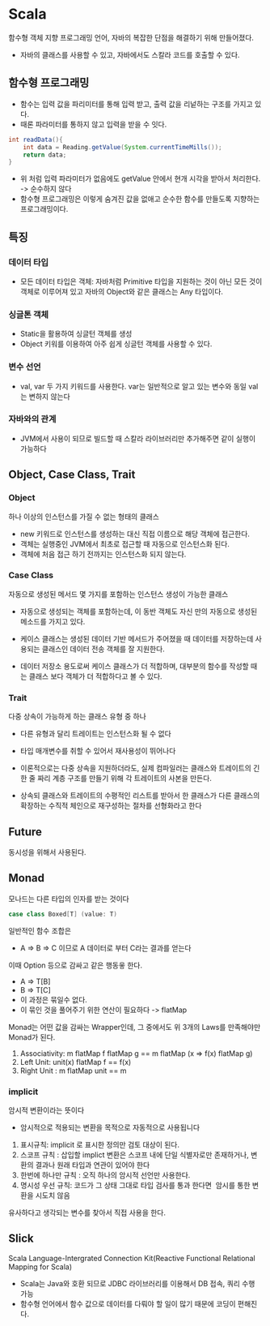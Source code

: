 # Scala

함수형 객체 지향 프로그래밍 언어, 자바의 복잡한 단점을 해결하기 위해 만들어졌다.

- 자바의 클래스를 사용할 수 있고, 자바에서도 스칼라 코드를 호출할 수 있다.

## 함수형 프로그래밍

- 함수는 입력 값을 파리미터를 통해 입력 받고, 출력 값을 리넡하는 구조를 가지고 있다.
- 때론 파라미터를 통하지 않고 입력을 받을 수 잇다.

```java
int readData(){
    int data = Reading.getValue(System.currentTimeMills());
    return data;
}
```

- 위 처럼 입력 파라미터가 없음에도 getValue 안에서 현개 시각을 받아서 처리한다. -> 순수하지 않다
- 함수형 프로그래밍은 이렇게 숨겨진 값을 없애고 순수한 함수를 만들도록 지향하는 프로그래밍이다.

## 특징

### 데이터 타입

- 모든 데이터 타입은 객체: 자바처럼 Primitive 타입을 지원하는 것이 아닌 모든 것이 객체로 이루어져 있고 자바의 Object와 같은 클래스는 Any 타입이다.

### 싱글톤 객체

- Static을 활용하여 싱글턴 객체를 생성
- Object 키워를 이용하여 아주 쉽게 싱글턴 객체를 사용할 수 있다.

### 변수 선언

- val, var 두 가지 키워드를 사용한다. var는 일반적으로 알고 있는 변수와 동일 val는 변하지 않는다

### 자바와의 관계

- JVM에서 사용이 되므로 빌드할 때 스칼라 라이브러리만 추가해주면 같이 실행이 가능하다

## Object, Case Class, Trait

### Object

하나 이상의 인스턴스를 가질 수 없는 형태의 클래스

- new 키워드로 인스턴스를 생성하는 대신 직접 이름으로 해당 객체에 접근한다.
- 객체는 실행중인 JVM에서 최초로 접근할 때 자동으로 인스턴스화 된다.
- 객체에 처음 접근 하기 전까지는 인스턴스화 되지 않는다.

### Case Class

자동으로 생성된 메서드 몇 가지를 포함하는 인스턴스 생성이 가능한 클래스

- 자동으로 생성되는 객체를 포함하는데, 이 동반 객체도 자신 만의 자동으로 생성된 메소드를 가지고 있다.

- 케이스 클래스는 생성된 데이터 기반 메서드가 주어졌을 때 데이터를 저장하는데 사용되는 클래스인 데이터 전송 객체를 잘 지원한다.
- 데이터 저장소 용도로써 케이스 클래스가 더 적합하며, 대부분의 함수를 작성할 때는 클래스 보다 객체가 더 적합하다고 볼 수 있다.

### Trait

다중 상속이 가능하게 하는 클래스 유형 중 하나

- 다른 유형과 달리 트레이트는 인스턴스화 될 수 없다

- 타입 매개변수를 취할 수 있어서 재사용성이 뛰어나다
- 이론적으로는 다중 상속을 지원하더라도, 실제 컴파일러는 클래스와 트레이트의 긴 한 줄 짜리 계층 구조를 만들기 위해 각 트레이트의 사본을 만든다.
- 상속되 클래스와 트레이트의 수평적인 리스트를 받아서 한 클래스가 다른 클래스의 확장하는 수직적 체인으로 재구성하는 절차를 선형화라고 한다

## Future

동시성을 위해서 사용된다.

## Monad

모나드는 다른 타입의 인자를 받는 것이다

```Scala
case class Boxed[T] (value: T)
```

일반적인 함수 조합은

- A => B => C 이므로 A 데이터로 부터 C라는 결과를 얻는다

이때 Option 등으로 감싸고 같은 행동읗 한다.

- A => T[B]
- B => T[C]
- 이 과정은 묶일수 없다.
- 이 묶인 것을 풀어주기 위한 연산이 필요하다 -> flatMap

Monad는 어떤 값을 감싸는 Wrapper인데, 그 중에서도 위 3개의 Laws를 만족해야만 Monad가 된다.

1. Associativity: m flatMap f flatMap g == m flatMap (x => f(x) flatMap g)
2. Left Unit: unit(x) flatMap f == f(x)
3. Right Unit : m flatMap unit == m

### implicit

암시적 변환이라는 뜻이다

- 암시적으로 적용되는 변환을 목적으로 자동적으로 사용됩니다

1. 표시규칙: implicit 로 표시한 정의만 검토 대상이 된다.
2. 스코프 규칙 : 삽입할 implict 변환은 스코프 내에 단일 식별자로만 존재하거나, 변환의 결과나 원래 타입과 연관이 있어야 한다
3. 한번에 하나만 규칙 : 오직 하나의 암시적 선언만 사용한다.
4. 명시성 우선 규칙: 코드가 그 상태 그대로 타입 검사를 통과 한다면  암시를 통한 변환을 시도치 않음

유사하다고 생각되는 변수를 찾아서 직접 사용을 한다.

## Slick

Scala Language-Intergrated Connection Kit(Reactive Functional Relational Mapping for Scala)

- Scala는 Java와 호환 되므로 JDBC 라이브러리를 이용해서 DB 접속, 쿼리 수행 가능
- 함수형 언어에서 함수 값으로 데이터를 다뤄야 할 일이 많기 때문에 코딩이 편해진다.
